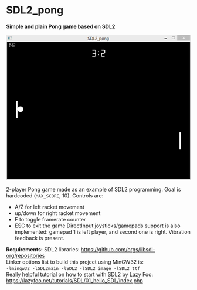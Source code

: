 # SDL2_pong
**Simple and plain Pong game based on SDL2**

![SDL2_pong](https://raw.githubusercontent.com/iw0rm3r/SDL2_pong/main/screenshot.png)

2-player Pong game made as an example of SDL2 programming. Goal is hardcoded (`MAX_SCORE`, 10). Controls are:
 - A/Z for left racket movement
 - up/down for right racket movement
 - F to toggle framerate counter
 - ESC to exit the game
DirectInput joysticks/gamepads support is also implemented: gamepad 1 is left player, and second one is right. Vibration feedback is present.

**Requirements:**
SDL2 libraries: https://github.com/orgs/libsdl-org/repositories<br>
Linker options list to build this project using MinGW32 is:<br>
`-lmingw32 -lSDL2main -lSDL2 -lSDL2_image -lSDL2_ttf`<br>
Really helpful tutorial on how to start with SDL2 by Lazy Foo: https://lazyfoo.net/tutorials/SDL/01_hello_SDL/index.php
